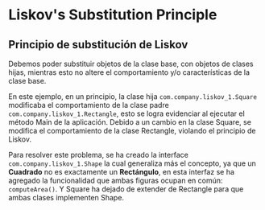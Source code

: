 # Liskov's Substitution Principle
## Principio de substitución de Liskov

Debemos poder substituir objetos de la clase base, con objetos de clases hijas, mientras esto no altere el
comportamiento y/o características de la clase base.

En este ejemplo, en un principio, la clase hija `com.company.liskov_1.Square` modificaba el comportamiento de la clase
padre `com.company.liskov_1.Rectangle`, esto se logra evidenciar al ejecutar el método Main de la aplicación. Debido a
un cambio en la clase Square, se modifica el comportamiento de la clase Rectangle, violando el principio de Liskov.

Para resolver este problema, se ha creado la interface `com.company.liskov_1.Shape` la cual generaliza más el concepto,
ya que un **Cuadrado** no es exactamente un **Rectángulo**, en esta interfaz se ha agregado la funcionalidad que 
ambas figuras ocupan en común: `computeArea()`. Y Square ha dejado de extender de Rectangle para que ambas clases
implementen Shape.